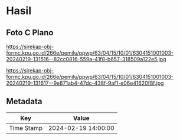# Hasil

## Foto C Plano

https://sirekap-obj-formc.kpu.go.id/266e/pemilu/ppwp/63/04/15/10/01/6304151001003-20240219-131516--82cc0816-559a-41f8-b657-318509a122e5.jpg

https://sirekap-obj-formc.kpu.go.id/266e/pemilu/ppwp/63/04/15/10/01/6304151001003-20240219-131617--9e871ab4-47dc-438f-9af1-e06e41620f8f.jpg


## Metadata

| Key        | Value               |
| ---------- | ------------------- |
| Time Stamp | 2024-02-19 14:00:00 |



